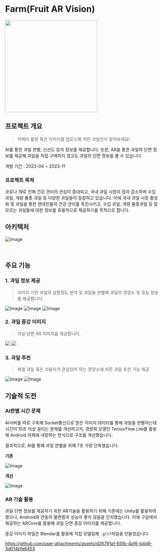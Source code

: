 # Farm(Fruit AR Vision)


<img src="https://github.com/kimykstar/Farm/assets/91407685/b6170812-bc5d-43c7-9a01-8f57b60525a9" width="300px" height="300px"/>


## 프로젝트 개요

> 카메라 촬영 혹은 이미지를 업로드해 어떤 과일인지 알아보세요!

AI를 통한 과일 판별, 신선도 등의 정보를 제공합니다. 또한, AR을 통한 과일의 단면 정보를 제공해 
과일을 직접 구매하지 않고도 과일의 단면 정보를 볼 수 있습니다.



개발 기간 : 2023-04 ~ 2023-11

### 프로젝트 목적

코로나 19로 인해 건강 관리의 관심이 증대되고, 국내 과일 시장이 점차 감소하며 수입 과일, 개량 품종 과일 등 
다양한 과일들이 등장하고 있습니다. 이에 국내 과일 시장 활성화 및 과일을 통한 현대인들의 건강 관리를 
촉진시키고, 수입 과일, 개량 품종과일 등 잘 모르는 과일들에 대한 정보를 효율적으로 제공하기를 목적으로 합니다.

## 아키텍처

![Image](https://github.com/user-attachments/assets/8746074d-c1a6-41b3-97bd-3d0695d082f2)

<br/>

## 주요 기능

### 1. 과일 정보 제공

> 이미지 기반 과일의 상함정도 분석 및 과일을 판별해 과일의 영양소 및 효능 정보를 제공합니다. 

![Image](https://github.com/user-attachments/assets/69a40d92-5af6-4f60-aa2f-a9055ada6860)
![Image](https://github.com/user-attachments/assets/98e6fef2-fadd-4390-9293-97a805232397)
![Image](https://github.com/user-attachments/assets/2aacaa74-1791-408d-ba49-b786cc9a8491)

### 2. 과일 증강 이미지

> 과일 단면 AR 이미지를 제공합니다.

![](https://github.com/user-attachments/assets/280003fe-a17d-4309-a8eb-782de0bbd981) 
![](https://github.com/user-attachments/assets/ee452865-5c4e-478a-873f-9b405d6acc3d)


### 3. 과일 추천

> 제철 과일 혹은 사용자가 관심있어 하는 영양소에 따른 과일 추천 기능 제공

![Image](https://github.com/user-attachments/assets/1ceefd21-4825-4f95-af1d-378baff9ab5d)
![Image](https://github.com/user-attachments/assets/f3324aca-285b-423e-abc3-09f683731a8a)

## 기술적 도전

### AI판별 시간 문제

AI서버를 따로 구축해 Socket통신으로 받은 이미지 데이터를 통해 과일을 판별하는데 시간이 10초 이상 걸리는 문제를 
개선하고자, 경량화 모델인 TensorFlow Lite를 활용해 Android 자체에 내장하는 방식으로 구조를 개선했습니다.

결과적으로, AI를 통해 과일 판별을 위해 7초 가량 단축했습니다.

<b>기존</b>

![Image](https://github.com/user-attachments/assets/e6bf9804-b6dc-43cf-a373-2d0b7a239af9)

<b>개선</b>


![Image](https://github.com/user-attachments/assets/8746074d-c1a6-41b3-97bd-3d0695d082f2)

### AR 기술 활용

과일 단면 정보를 제공하기 위한 AR기술을 활용하기 위해 기존에는 Unity를 활용하려 했으나, Android와 연동의
 불편함과 성능이 좋지 않음을 인지했습니다. 이에 구글에서 제공하는 ARCore를 활용해 과일 단면 증강 이미지를 제공합니다.

증강 이미지 파일은 Blendar를 활용해 직접 모델링해 `.gltf`파일을 만들었습니다.

https://github.com/user-attachments/assets/d26791a1-65fb-4af6-b4d8-3d014bfe6453